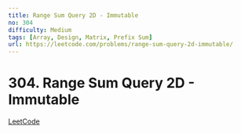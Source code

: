 ```yaml
---
title: Range Sum Query 2D - Immutable
no: 304
difficulty: Medium
tags: [Array, Design, Matrix, Prefix Sum]
url: https://leetcode.com/problems/range-sum-query-2d-immutable/
---
```


# 304. Range Sum Query 2D - Immutable

[LeetCode](https://leetcode.com/problems/range-sum-query-2d-immutable/)

